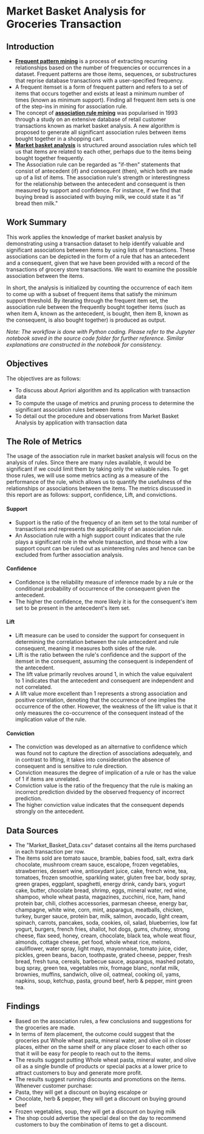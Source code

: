 # Market Basket Analysis for Groceries Transaction
## Introduction
- **<ins>Frequent pattern mining</ins>** is a process of extracting recurring relationships based on the number of frequencies or occurrences in a dataset. Frequent patterns are those items, sequences, or substructures that reprise database transactions with a  user-specified frequency. 
- A frequent itemset is a form of frequent pattern and refers to a set of items that occurs together and exists at least a minimum number of times (known as minimum support). Finding all frequent item sets is one of the step-ins in mining for association rule. 
- The concept of **<ins>association rule mining</ins>** was popularised in 1993 through a study on an extensive database of retail customer transactions known as market basket analysis. A new algorithm is proposed to generate all significant association rules between items bought together in a shopping cart.
- **<ins>Market basket analysis</ins>** is structured around association rules which tell us that items are related to each other, perhaps due to the items being bought together frequently. 
- The Association rule can be regarded as "if-then" statements that consist of antecedent (if) and consequent (then), which both are made up of a list of items. The association rule's strength or interestingness for the relationship between the antecedent and consequent is then measured by support and confidence. For instance, if we find that buying bread is associated with buying milk, we could state it as "if bread then milk."

## Work Summary
This work applies the knowledge of market basket analysis by demonstrating using a transaction dataset to help identify valuable and significant associations between items by using lists of transactions. These associations can be depicted in the form of a rule that has an antecedent and a consequent, given that we have been provided with a record of the transactions of grocery store transactions. We want to examine the possible association between the items. 

In short, the analysis is initialized by counting the occurrence of each item to come up with a subset of frequent items that satisfy the minimum support threshold. By iterating through the frequent item set, the association rule between the frequently bought together items (such as when item A, known as the antecedent, is bought, then item B, known as the consequent, is also bought together) is produced as output.

*Note: The workflow is done with Python coding. Please refer to the Jupyter notebook saved in the source code folder for further reference. Similar explanations are constructed in the notebook for consistency.*

## Objectives
The objectives are as follows:
-	To discuss about Apriori algorithm and its application with transaction data
-	To compute the usage of metrics and pruning process to determine the significant association rules between items
-	To detail out the procedure and observations from Market Basket Analysis by application with transaction data

## The Role of Metrics
The usage of the association rule in market basket analysis will focus on the analysis of rules. Since there are many rules available, it would be significant if we could limit them by taking only the valuable rules. To get those rules, we will use some metrics acting as a measure of the performance of the rule, which allows us to quantify the usefulness of the relationships or associations between the items. The metrics discussed in this report are as follows: support, confidence, Lift, and convictions.

#### Support
- Support is the ratio of the frequency of an item set to the total number of transactions and represents the applicability of an association rule. 
- An Association rule with a high support count indicates that the rule plays a significant role in the whole transaction, and those with a low support count can be ruled out as uninteresting rules and hence can be excluded from further association analysis. 

#### Confidence
- Confidence is the reliability measure of inference made by a rule or the conditional probability of occurrence of the consequent given the antecedent. 
- The higher the confidence, the more likely it is for the consequent's item set to be present in the antecedent's item set. 

#### Lift
- Lift measure can be used to consider the support for consequent in determining the correlation between the rule antecedent and rule consequent, meaning it measures both sides of the rule. 
- Lift is the ratio between the rule's confidence and the support of the itemset in the consequent, assuming the consequent is independent of the antecedent. 
- The lift value primarily revolves around 1, in which the value equivalent to 1 indicates that the antecedent and consequent are independent and not correlated. 
- A lift value more excellent than 1 represents a strong association and positive correlation, denoting that the occurrence of one implies the occurrence of the other. However, the weakness of the lift value is that it only measures the co-occurrence of the consequent instead of the implication value of the rule. 

#### Conviction
- The conviction was developed as an alternative to confidence which was found not to capture the direction of associations adequately, and in contrast to lifting, it takes into consideration the absence of consequent and is sensitive to rule direction. 
- Conviction measures the degree of implication of a rule or has the value of 1 if items are unrelated. 
- Conviction value is the ratio of the frequency that the rule is making an incorrect prediction divided by the observed frequency of incorrect prediction. 
- The higher conviction value indicates that the consequent depends strongly on the antecedent.

## Data Sources
- The "Market_Basket_Data.csv" dataset contains all the items purchased in each transaction per row. 
- The items sold are tomato sauce, bramble, babies food, salt, extra dark chocolate, mushroom cream sauce, escalope, frozen vegetables, strawberries, dessert wine, antioxydant juice, cake, french wine, tea, tomatoes, frozen smoothie, sparkling water, gluten free bar, body spray, green grapes, eggplant, spaghetti, energy drink, candy bars, yogurt cake, butter, chocolate bread, shrimp, eggs, mineral water, red wine, shampoo, whole wheat pasta, magazines, zucchini, rice, ham, hand protein bar, chili, clothes accessories, parmesan cheese, energy bar, champagne, white wine, corn, mint, asparagus, meatballs, chicken, turkey, burger sauce, protein bar, milk, salmon, avocado, light cream, spinach, carrots, pancakes, soda, cookies, oil, salad, blueberries, low fat yogurt, burgers, french fries, shallot, hot dogs, gums, chutney, strong cheese, flax seed, honey, cream, chocolate, black tea, whole weat flour, almonds, cottage cheese, pet food, whole wheat rice, melons, cauliflower, water spray, light mayo, mayonnaise, tomato juice, cider, pickles, green beans, bacon, toothpaste, grated cheese, pepper, fresh bread, fresh tuna, cereals, barbecue sauce,  asparagus, mashed potato, bug spray, green tea, vegetables mix, fromage blanc, nonfat milk, brownies, muffins, sandwich, olive oil, oatmeal, cooking oil, yams, napkins, soup, ketchup, pasta, ground beef, herb & pepper, mint green tea.

## Findings
- Based on the association rules, a few conclusions and suggestions for the groceries are made.
-	In terms of item placement, the outcome could suggest that the groceries put Whole wheat pasta, mineral water, and olive oil in closer places, either on the same shelf or any place closer to each other so that it will be easy for people to reach out to the items.
-	The results suggest putting Whole wheat pasta, mineral water, and olive oil as a single bundle of products or special packs at a lower price to attract customers to buy and generate more profit.
-	The results suggest running discounts and promotions on the items. Whenever customer purchase:
  -	Pasta, they will get a discount on buying escalope or
  -	Chocolate, herb & pepper, they will get a discount on buying ground beef
  - Frozen vegetables, soup, they will get a discount on buying milk
-	The shop could advertise the special deal on the day to recommend customers to buy the combination of items to get a discount.
